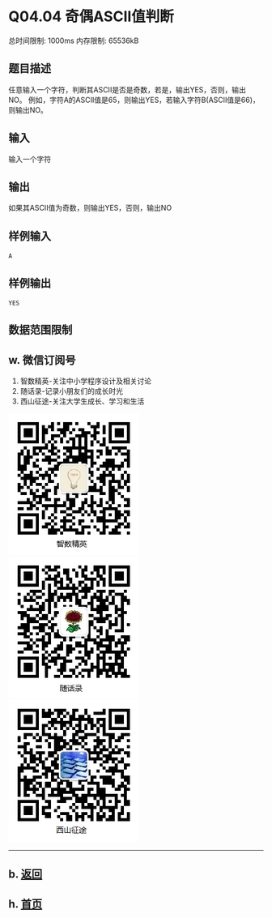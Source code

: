 # Q04.04 奇偶ASCII值判断

总时间限制: 1000ms 内存限制: 65536kB

## 题目描述   

任意输入一个字符，判断其ASCII是否是奇数，若是，输出YES，否则，输出NO。
例如，字符A的ASCII值是65，则输出YES，若输入字符B(ASCII值是66)，则输出NO。

## 输入   

输入一个字符

## 输出   

如果其ASCII值为奇数，则输出YES，否则，输出NO

## 样例输入

    A

## 样例输出

    YES

## 数据范围限制

## w. 微信订阅号

1. 智数精英-关注中小学程序设计及相关讨论
2. 随话录-记录小朋友们的成长时光
2. 西山征途-关注大学生成长、学习和生活

![欢迎关注“智数精英”订阅号](../../assets/me/img/idea8.jpg)
![欢迎关注“随话录”订阅号](../../assets/me/img/shl8.jpg)
![欢迎关注“西山征途”订阅号](../../assets/me/img/xszt8.jpg)

----------

## b. [返回](../)
    
## h. [首页](../../)

